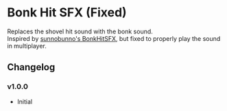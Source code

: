 # Bonk Hit SFX (Fixed)

Replaces the shovel hit sound with the bonk sound.  
Inspired by [sunnobunno's BonkHitSFX](https://thunderstore.io/c/lethal-company/p/sunnobunno/BonkHitSFX/), but fixed to properly play the sound in multiplayer.

## Changelog

### v1.0.0
- Initial